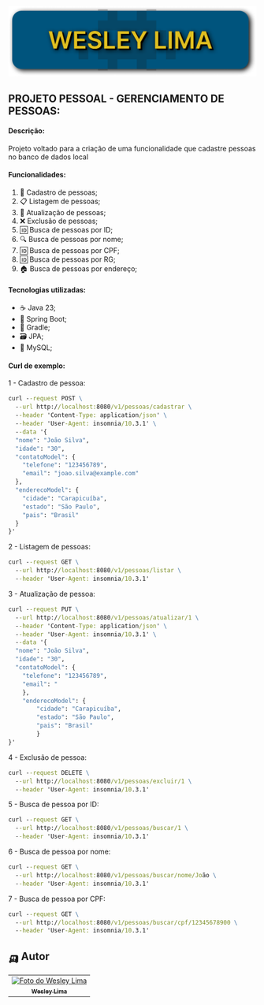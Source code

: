 <p align="center">
  <img src="img.png" alt="Universidade Católica de Brasília">
</p>

## PROJETO PESSOAL - GERENCIAMENTO DE PESSOAS:

#### Descrição:
Projeto voltado para a criação de uma funcionalidade que cadastre pessoas no banco de dados local

#### Funcionalidades:
1. 📝 Cadastro de pessoas;
2. 📋 Listagem de pessoas;
3. 🔄 Atualização de pessoas;
4. ❌ Exclusão de pessoas;
5. 🆔 Busca de pessoas por ID;
6. 🔍 Busca de pessoas por nome;
7. 🆔 Busca de pessoas por CPF;
8. 🆔 Busca de pessoas por RG;
9. 🏠 Busca de pessoas por endereço;

#### Tecnologias utilizadas:
- ☕ Java 23;
- 🍃 Spring Boot;
- 🐘 Gradle;
- 🗃️ JPA;
- 🐬 MySQL;

#### Curl de exemplo:

1 - Cadastro de pessoa:
```cmd
curl --request POST \
  --url http://localhost:8080/v1/pessoas/cadastrar \
  --header 'Content-Type: application/json' \
  --header 'User-Agent: insomnia/10.3.1' \
  --data '{
  "nome": "João Silva",
  "idade": "30",
  "contatoModel": {
    "telefone": "123456789",
    "email": "joao.silva@example.com"
  },
  "enderecoModel": {
    "cidade": "Carapicuíba",
    "estado": "São Paulo",
    "pais": "Brasil"
  }
}'
```

2 - Listagem de pessoas:
```cmd
curl --request GET \
  --url http://localhost:8080/v1/pessoas/listar \
  --header 'User-Agent: insomnia/10.3.1'
```

3 - Atualização de pessoa:
```cmd
curl --request PUT \
  --url http://localhost:8080/v1/pessoas/atualizar/1 \
  --header 'Content-Type: application/json' \
  --header 'User-Agent: insomnia/10.3.1' \
  --data '{
  "nome": "João Silva",
  "idade": "30",
  "contatoModel": {
    "telefone": "123456789",
    "email": "
    },
    "enderecoModel": {
        "cidade": "Carapicuíba",
        "estado": "São Paulo",
        "pais": "Brasil"
        }
}'
```

4 - Exclusão de pessoa:
```cmd
curl --request DELETE \
  --url http://localhost:8080/v1/pessoas/excluir/1 \
  --header 'User-Agent: insomnia/10.3.1'
```
    
5 - Busca de pessoa por ID:
```cmd
curl --request GET \
  --url http://localhost:8080/v1/pessoas/buscar/1 \
  --header 'User-Agent: insomnia/10.3.1'
```

6 - Busca de pessoa por nome:
```cmd
curl --request GET \
  --url http://localhost:8080/v1/pessoas/buscar/nome/João \
  --header 'User-Agent: insomnia/10.3.1'
```

7 - Busca de pessoa por CPF:
```cmd
curl --request GET \
  --url http://localhost:8080/v1/pessoas/buscar/cpf/12345678900 \
  --header 'User-Agent: insomnia/10.3.1'
```

## 🛺 Autor

<table>
  <tr>
    <td align="center">
      <a href="https://www.linkedin.com/in/wesley-lima-244405251/" title="Wesley Lima">
        <img src="https://media.licdn.com/dms/image/v2/D4D03AQEVAsL2UL6A0w/profile-displayphoto-shrink_400_400/profile-displayphoto-shrink_400_400/0/1721323972268?e=1746662400&v=beta&t=4_2RDPgz5FqJ2G-yRQk3y0vWMVRpSeAPKMAO7IOFXeE" width="100px;" alt="Foto do Wesley Lima"/><br>
        <sub>
          <b>Wesley Lima</b>
        </sub>
      </a>
    </td>
  </tr>
</table>
